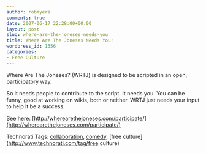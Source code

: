 ```yaml
---
author: robmyers
comments: true
date: 2007-06-17 22:28:00+00:00
layout: post
slug: where-are-the-joneses-needs-you
title: Where Are The Joneses Needs You!
wordpress_id: 1356
categories:
- Free Culture
---
```


  
  
Where Are The Joneses? (WRTJ) is designed to be scripted in an open, participatory way.  
  
So it needs people to contribute to the script. It needs you. You can be funny, good at working on wikis, both or neither. WRTJ just needs your input to help it be a success.  
  
See here: [http://wherearethejoneses.com/participate/](http://wherearethejoneses.com/participate/)  
  


Technorati Tags: [collaboration](http://www.technorati.com/tag/collaboration), [comedy](http://www.technorati.com/tag/comedy), [free culture](http://www.technorati.com/tag/free culture)

  



